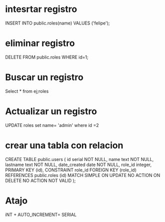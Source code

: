 # intesrtar registro

INSERT INTO public.roles(name)
	VALUES ('felipe');

 # eliminar registro 
DELETE FROM public.roles
	WHERE id=1;

 # Buscar un registro 
 Select *
from ej;roles

# Actualizar un registro 
UPDATE roles
set name= 'admin'
where id =2

# crear una tabla con relacion
CREATE TABLE public.users
(
    id serial NOT NULL,
    name text NOT NULL,
    lastname text NOT NULL,
    date_created date NOT NULL,
    role_id integer,
    PRIMARY KEY (id),
    CONSTRAINT role_id FOREIGN KEY (role_id)
        REFERENCES public.roles (id) MATCH SIMPLE
        ON UPDATE NO ACTION
        ON DELETE NO ACTION
        NOT VALID
); 

# Atajo 
iNT +  AUTO_INCREMENT= SERIAL 